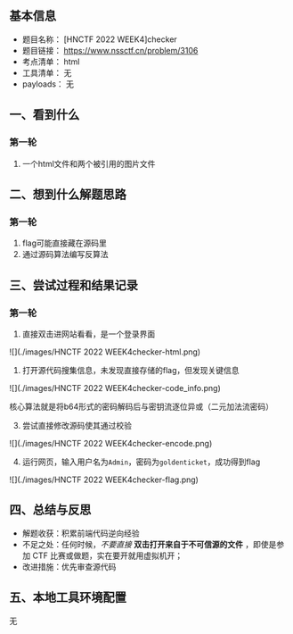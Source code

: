 ## 基本信息

- 题目名称： [HNCTF 2022 WEEK4]checker
- 题目链接： https://www.nssctf.cn/problem/3106
- 考点清单： html
- 工具清单： 无
- payloads： 无

## 一、看到什么

### 第一轮

1. 一个html文件和两个被引用的图片文件

## 二、想到什么解题思路

### 第一轮

1. flag可能直接藏在源码里
1. 通过源码算法编写反算法

## 三、尝试过程和结果记录

### 第一轮

1. 直接双击进网站看看，是一个登录界面

![](./images/HNCTF 2022 WEEK4checker-html.png)

1. 打开源代码搜集信息，未发现直接存储的flag，但发现关键信息

![](./images/HNCTF 2022 WEEK4checker-code_info.png)

核心算法就是将b64形式的密码解码后与密钥流逐位异或（二元加法流密码）

3. 尝试直接修改源码使其通过校验

![](./images/HNCTF 2022 WEEK4checker-encode.png)

4. 运行网页，输入用户名为`Admin`，密码为`goldenticket`，成功得到flag

![](./images/HNCTF 2022 WEEK4checker-flag.png)

## 四、总结与反思

- 解题收获：积累前端代码逆向经验
- 不足之处：任何时候，*不要直接* **双击打开来自于不可信源的文件** ，即使是参加 CTF 比赛或做题，实在要开就用虚拟机开；
- 改进措施：优先审查源代码

## 五、本地工具环境配置

无
